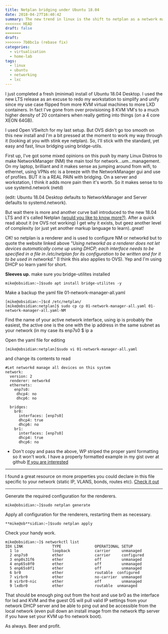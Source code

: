 ```yaml
---
title: Netplan bridging under Ubuntu 18.04
date: 2018-04-27T16:40:42
summary: The new trend in linux is the shift to netplan as a network manager that uses either NetworkManager  or  systemd-networkd to manage interfaces is pretty much the default now for Ubuntu Desktops.  This breaks OVS and linux bridging, but there is a way
<<<<<<< HEAD
draft: false
=======
draft:
>>>>>>> 7b0bc1a (rebase fix)
categories:
  - virtualisation
  - home-lab
tags:
  - linux
  - ubuntu
  - networking
  - lxc
---
```


I just completed a fresh (minimal) install of Ubuntu 18.04 Desktop. I used the new LTS release as an excuse to redo my workstation to simplify and unify since my use case flipped from more KVM virtual machines to more LXD containers. In fact I've gone from over provisioning 8 KVM VM's to a much higher density of 20 containers when really getting into things (on a 4 core XEON 64GB).

I used Open VSwitch for my last setup. But OVS didn't go too smooth on this new install and I'm a bit pressed at the moment to work my way through it (looking at you with stink eye netplan). So, I'll stick with the standard, yet easy and fast, linux bridging using bridge-utils.

First up, I've got some mixed opinions on this push by many Linux Distros to make NetworkManager (NM) the main tool for network...um...management. On my laptop, brilliant and it makes sense as jumping around from wifi, to ethernet, using VPNs etc is a breeze with the NetworkManager gui and use of profiles. BUT it is a REAL PAIN with bridging. On a server and workstation, I think it adds more pain then it's worth. So it makes sense to to use systemd.network (netd)

(edit: Ubuntu 18.04 Desktop defaults to NetworkManager and Server defaults to systemd.network).

But wait there is more and another curve ball introduced to the new 18.04 LTS and it's called Netplan [(would you like to know more?)](https://netplan.io/). After a quick read about it (re OVS not working) I get why it exists, but geez another level of complexity (or just yet another markup language to learn)..great!

OK! so netplan is a renderer and is used to configure NM or networkd but to quote the website linked above *"Using networkd as a renderer does not let devices automatically come up using DHCP; each interface needs to be specified in a file in /etc/netplan for its configuration to be written and for it to be used in networkd."* (I think this also applies to OVS). Yep and I'm using DHCP so learn yaml for short.

**Sleeves up.**
make sure you bridge-utilites installed

```
mike@obsidian:~]$sudo apt install bridge-utilites -y
```

Make a backup the yaml file 01-network-manager-all.yaml

```
[mike@obsidian:~]$cd /etc/netplan/
[mike@obsidian:netplan]$ sudo cp cp 01-network-manager-all.yaml 01-network-manager-all.yaml-NM
```

Find the name of your active network interface, using ip is probably the easiest, the active one is the one with the ip address in the same subnet as your network (in my case its enp7s0
$ ip a

Open the yaml file for editing

```
[mike@obsidian:netplan]$sudo vi 01-network-manager-all.yaml
```

and change its contents to read

```
#Let networkd manage all devices on this system
network:
  version: 2
  renderer: networkd
  ethernets:
    enp7s0:
     dhcp4: no
     dhcp6: no

  bridges:
    br0:
      interfaces: [enp7s0]
      dhcp4: true 
      dhcp6: no 
    br1:
      interfaces: [enp7s0]
      dhcp4: true
      dhcp6: no

```

* Don't copy and pass the above, WP striped the proper yaml formatting so it won't work. I have a properly formatted example in my gist over at github [If you are interested](https://gist.github.com/mikewebb70/c46be8216e8f1594b1077f3d5220c22b)
---

I found a great resource on more properties you could declare in this file specific to your network (static IP, VLANS, bonds, routes etc). [Check it out](https://cloudinit.readthedocs.io/en/latest/topics/network-config-format-v2.html#examples)

---

Generate the required configuration for the renderers.

```
mike@obsidian:~]$sudo netplan generate
```

Apply all configuration for the renderers, restarting them as necessary.

```
**mike@ob**sidian:~]$sudo netplan apply
```

Check your handy work.

```
mike@obsidian:~]$ networkctl list
IDX LINK             TYPE               OPERATIONAL SETUP     
  1 lo               loopback           carrier     unmanaged 
  2 enp7s0           ether              carrier     configured
  3 enp0s31f6        ether              off         unmanaged 
  4 enp65s0f0        ether              off         unmanaged 
  5 enp65s0f1        ether              off         unmanaged 
  6 br0              ether              routable  configured
  7 virbr0           ether              no-carrier  unmanaged 
  8 virbr0-nic       ether              off         unmanaged 
  9 lxdbr0           ether              routable  unmanaged 

```

That should be enough ping out from the host and use br0 as the interface for lxd and KVM and the guest OS will pull valid IP settings from your network DHCP server and be able to ping out and be accessible from the local network (even pull down an install image from the network tftp server if you have set your KVM up fro network boot).

As always. Beer and profit.